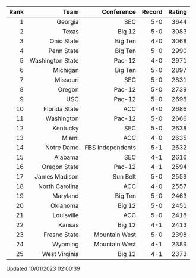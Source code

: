 | Rank  | Team                 | Conference           | Record   | Rating |
| ---:  | ---:                 | ---:                 | ---:     | ---:   |
| 1     | Georgia              | SEC                  | 5-0      | 3644   |
| 2     | Texas                | Big 12               | 5-0      | 3083   |
| 3     | Ohio State           | Big Ten              | 4-0      | 3068   |
| 4     | Penn State           | Big Ten              | 5-0      | 2990   |
| 5     | Washington State     | Pac-12               | 4-0      | 2971   |
| 6     | Michigan             | Big Ten              | 5-0      | 2897   |
| 7     | Missouri             | SEC                  | 5-0      | 2831   |
| 8     | Oregon               | Pac-12               | 5-0      | 2739   |
| 9     | USC                  | Pac-12               | 5-0      | 2698   |
| 10    | Florida State        | ACC                  | 4-0      | 2686   |
| 11    | Washington           | Pac-12               | 5-0      | 2666   |
| 12    | Kentucky             | SEC                  | 5-0      | 2638   |
| 13    | Miami                | ACC                  | 4-0      | 2635   |
| 14    | Notre Dame           | FBS Independents     | 5-1      | 2632   |
| 15    | Alabama              | SEC                  | 4-1      | 2616   |
| 16    | Oregon State         | Pac-12               | 4-1      | 2594   |
| 17    | James Madison        | Sun Belt             | 5-0      | 2559   |
| 18    | North Carolina       | ACC                  | 4-0      | 2557   |
| 19    | Maryland             | Big Ten              | 5-0      | 2463   |
| 20    | Oklahoma             | Big 12               | 5-0      | 2451   |
| 21    | Louisville           | ACC                  | 5-0      | 2418   |
| 22    | Kansas               | Big 12               | 4-1      | 2413   |
| 23    | Fresno State         | Mountain West        | 5-0      | 2398   |
| 24    | Wyoming              | Mountain West        | 4-1      | 2389   |
| 25    | West Virginia        | Big 12               | 4-1      | 2373   |

Updated 10/01/2023 02:00:39
